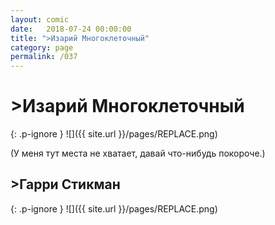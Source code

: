 ```yaml
---
layout: comic
date:   2018-07-24 00:00:00 
title: ">Изарий Многоклеточный"
category: page
permalink: /037
---
```

# >Изарий Многоклеточный

{: .p-ignore }
![]({{ site.url }}/pages/REPLACE.png)

(У меня тут места не хватает, давай что-нибудь покороче.)

## >Гарри Стикман

{: .p-ignore }
![]({{ site.url }}/pages/REPLACE.png)
